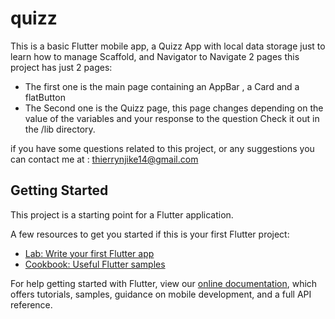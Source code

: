 # quizz

This is a basic Flutter mobile app, a Quizz App with local data storage just to learn how to manage Scaffold, and Navigator to Navigate 2 pages
this project has just 2 pages: 

- The first one is the main page containing an AppBar , a Card and a flatButton
- The Second one is the Quizz page, this page changes depending on the value of the variables and your response to the question
Check it out in the /lib directory.

if you have some questions related to this project, or any suggestions you can contact me at : thierrynjike14@gmail.com

## Getting Started

This project is a starting point for a Flutter application.

A few resources to get you started if this is your first Flutter project:

- [Lab: Write your first Flutter app](https://flutter.dev/docs/get-started/codelab)
- [Cookbook: Useful Flutter samples](https://flutter.dev/docs/cookbook)

For help getting started with Flutter, view our
[online documentation](https://flutter.dev/docs), which offers tutorials,
samples, guidance on mobile development, and a full API reference.
